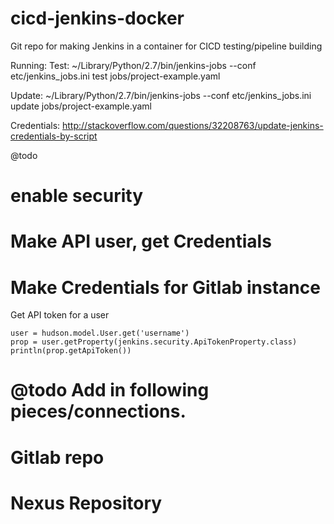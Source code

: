 # cicd-jenkins-docker
Git repo for making Jenkins in a container for CICD testing/pipeline building


Running:
Test:
 ~/Library/Python/2.7/bin/jenkins-jobs --conf etc/jenkins_jobs.ini test jobs/project-example.yaml

 Update:
 ~/Library/Python/2.7/bin/jenkins-jobs --conf etc/jenkins_jobs.ini update jobs/project-example.yaml


Credentials:
http://stackoverflow.com/questions/32208763/update-jenkins-credentials-by-script

@todo
# enable security
# Make API user, get Credentials
# Make Credentials for Gitlab instance

Get API token for a user
```
user = hudson.model.User.get('username')
prop = user.getProperty(jenkins.security.ApiTokenProperty.class)
println(prop.getApiToken())
```

# @todo Add in following pieces/connections.
# Gitlab repo
# Nexus Repository
